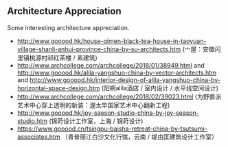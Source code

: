 ## Architecture Appreciation
Some interesting architecture appreciation.
- http://www.gooood.hk/house-qimen-black-tea-house-in-taoyuan-village-shanli-anhui-province-china-by-su-architects.htm (宀屋：安徽闪里镇桃源村祁红茶楼 / 素建筑)
- http://www.archcollege.com/archcollege/2018/01/38949.html and http://www.gooood.hk/alila-yangshuo-china-by-vector-architects.htm and http://www.gooood.hk/interior-design-of-alila-yangshuo-china-by-horizontal-space-design.htm (阳朔alila酒店 / 室内设计 / 水平线空间设计)
- http://www.archcollege.com/archcollege/2018/02/39023.html (为野兽派艺术中心穿上透明的新装：渥太华国家艺术中心翻新工程)
- http://www.gooood.hk/joy-saeson-studio-china-by-joy-season-studio.htm (锦莳设计工作室，上海 / 锦莳设计)
- https://www.gooood.cn/tsingpu-baisha-retreat-china-by-tsutsumi-associates.htm （青普丽江白沙文化行馆，云南 / 堤由匡建筑设计工作室）
